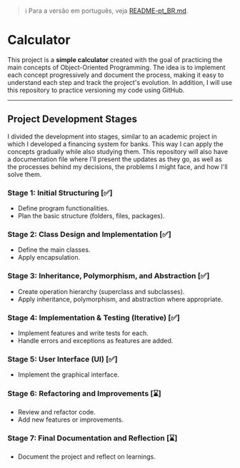 > :information_source: Para a versão em português, veja [README-pt_BR.md](README-pt_BR.md).

# Calculator

This project is a **simple calculator** created with the goal of practicing the main concepts of Object-Oriented Programming. The idea is to implement each concept progressively and document the process, making it easy to understand each step and track the project's evolution. In addition, I will use this repository to practice versioning my code using GitHub.

---

## Project Development Stages

I divided the development into stages, similar to an academic project in which I developed a financing system for banks. This way I can apply the concepts gradually while also studying them. This repository will also have a documentation file where I'll present the updates as they go, as well as the processes behind my decisions, the problems I might face, and how I'll solve them.

### Stage 1: Initial Structuring [✅]
- Define program functionalities. 
- Plan the basic structure (folders, files, packages). 

### Stage 2: Class Design and Implementation [✅]
- Define the main classes. 
- Apply encapsulation.

### Stage 3: Inheritance, Polymorphism, and Abstraction [✅]
- Create operation hierarchy (superclass and subclasses).
- Apply inheritance, polymorphism, and abstraction where appropriate.

### Stage 4: Implementation & Testing (Iterative) [✅]
- Implement features and write tests for each.
- Handle errors and exceptions as features are added.

### Stage 5: User Interface (UI) [✅]
- Implement the graphical interface.

### Stage 6: Refactoring and Improvements [⌛]
- Review and refactor code.
- Add new features or improvements.

### Stage 7: Final Documentation and Reflection [⌛]
- Document the project and reflect on learnings.